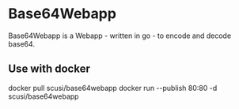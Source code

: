 # Base64Webapp
Base64Webapp is a Webapp - written in go - to encode and decode base64.

## Use with docker

 docker pull scusi/base64webapp
 docker run --publish 80:80 -d scusi/base64webapp

